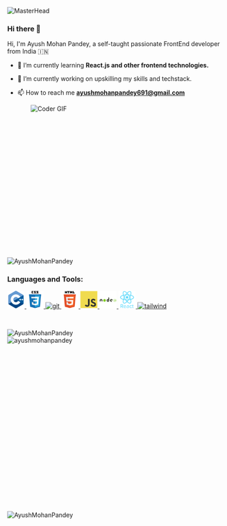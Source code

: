 ![MasterHead](https://user-images.githubusercontent.com/10498744/210012254-234538ff-d198-48aa-8964-37e6fd45d227.gif)
### Hi there 👋

<!--
**AyushMohanPandey/AyushMohanPandey** is a ✨ _special_ ✨ repository because its `README.md` (this file) appears on your GitHub profile.
![MasterHead](https://user-images.githubusercontent.com/10498744/210012254-234538ff-d198-48aa-8964-37e6fd45d227.gif)
Here are some ideas to get you started:

- 🔭 I’m currently working on ...
- 🌱 I’m currently learning ...
- 👯 I’m looking to collaborate on ...
- 🤔 I’m looking for help with ...
- 💬 Ask me about ...
- 📫 How to reach me: ...
- 😄 Pronouns: ...
- ⚡ Fun fact: ...
<img align="right" height="250" width="400" alt="GIF" src="https://miro.medium.com/max/1360/1*IRGHmiGsa16stedQvIaZfw.gif" />
<img align="right" height="250" width="500" alt="GIF" src="https://miro.medium.com/v2/resize:fit:1400/1*1ojV4epPGRxhZE26dVI4pQ.gif" />
<img align="right" alt="Coder GIF" height=250 width=350 src="https://physicsgurukul.files.wordpress.com/2019/02/character-1.gif" />
-->

<p>Hi, I'm Ayush Mohan Pandey, a self-taught passionate FrontEnd developer from India 🇮🇳</p>


- 🌱 I’m currently learning **React.js and other frontend technologies.**

- 🔭 I’m currently working on upskilling my skills and techstack.  

- 📫 How to reach me **ayushmohanpandey691@gmail.com**


<img align="right" alt="Coder GIF" height=350 width=450 src="https://cdn.dribbble.com/users/1187836/screenshots/6539429/programer.gif" />
</br>
<p align="left"> <img src="https://komarev.com/ghpvc/?username=AyushMohanPandey" alt="AyushMohanPandey" /> </p>

<p aling="left"> </p>

<h3 align="left">Languages and Tools:</h3>
<p align="left"> <a href="https://www.w3schools.com/cpp/" target="_blank" rel="noreferrer"> <img src="https://raw.githubusercontent.com/devicons/devicon/master/icons/cplusplus/cplusplus-original.svg" alt="cplusplus" width="40" height="40"/> </a> <a href="https://www.w3schools.com/css/" target="_blank" rel="noreferrer"> <img src="https://raw.githubusercontent.com/devicons/devicon/master/icons/css3/css3-original-wordmark.svg" alt="css3" width="40" height="40"/> </a> <a href="https://git-scm.com/" target="_blank" rel="noreferrer"> <img src="https://www.vectorlogo.zone/logos/git-scm/git-scm-icon.svg" alt="git" width="40" height="40"/> </a> <a href="https://www.w3.org/html/" target="_blank" rel="noreferrer"> <img src="https://raw.githubusercontent.com/devicons/devicon/master/icons/html5/html5-original-wordmark.svg" alt="html5" width="40" height="40"/> </a> <a href="https://developer.mozilla.org/en-US/docs/Web/JavaScript" target="_blank" rel="noreferrer"> <img src="https://raw.githubusercontent.com/devicons/devicon/master/icons/javascript/javascript-original.svg" alt="javascript" width="40" height="40"/> </a> <a href="https://nodejs.org" target="_blank" rel="noreferrer"> <img src="https://raw.githubusercontent.com/devicons/devicon/master/icons/nodejs/nodejs-original-wordmark.svg" alt="nodejs" width="40" height="40"/> </a> <a href="https://reactjs.org/" target="_blank" rel="noreferrer"> <img src="https://raw.githubusercontent.com/devicons/devicon/master/icons/react/react-original-wordmark.svg" alt="react" width="40" height="40"/> </a> <a href="https://tailwindcss.com/" target="_blank" rel="noreferrer"> <img src="https://www.vectorlogo.zone/logos/tailwindcss/tailwindcss-icon.svg" alt="tailwind" width="40" height="40"/> </a> </p>
</br>

<p><img align="left" src="https://github-readme-stats.vercel.app/api/top-langs/?username=AyushMohanPandey&layout=compact" alt="AyushMohanPandey" /></p>

<p><img height="400px" width="450px" align="left" src="https://github-readme-streak-stats.herokuapp.com/?user=ayushmohanpandey&" alt="ayushmohanpandey"/></p>
</br>
<p>&nbsp;<img height="400px" width="450px" align="center" src="https://github-readme-stats.vercel.app/api?username=AyushMohanPandey&show_icons=true" alt="AyushMohanPandey" /></p>
